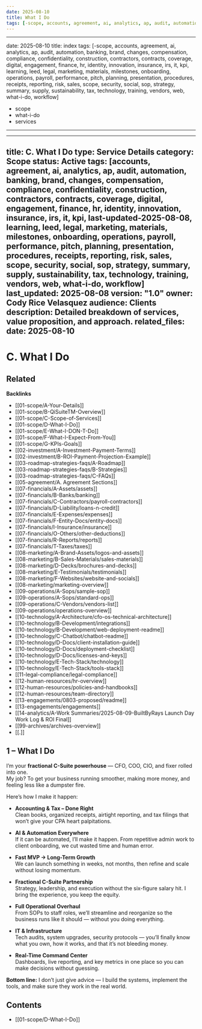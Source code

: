 ```yaml
---
date: 2025-08-10
title: What I Do
tags: [-scope, accounts, agreement, ai, analytics, ap, audit, automation, banking, brand, changes, compensation, compliance, confidentiality, construction, contractors, contracts, coverage, digital, engagement, finance, hr, identity, innovation, insurance, irs, it, kpi, learning, leed, legal, marketing, materials, milestones, onboarding, operations, payroll, performance, pitch, planning, presentation, procedures, receipts, reporting, risk, sales, scope, security, services, social, sop, strategy, summary, supply, sustainability, tax, technology, training, vendors, web, what-i-do, workflow]
---
```

---
date: 2025-08-10
title: index
tags: [-scope, accounts, agreement, ai, analytics, ap, audit, automation, banking, brand, changes, compensation, compliance, confidentiality, construction, contractors, contracts, coverage, digital, engagement, finance, hr, identity, innovation, insurance, irs, it, kpi, learning, leed, legal, marketing, materials, milestones, onboarding, operations, payroll, performance, pitch, planning, presentation, procedures, receipts, reporting, risk, sales, scope, security, social, sop, strategy, summary, supply, sustainability, tax, technology, training, vendors, web, what-i-do, workflow]
  - scope
  - what-i-do
  - services
---
---
title: C. What I Do
type: Service Details
category: Scope
status: Active
tags: [accounts, agreement, ai, analytics, ap, audit, automation, banking, brand, changes, compensation, compliance, confidentiality, construction, contractors, contracts, coverage, digital, engagement, finance, hr, identity, innovation, insurance, irs, it, kpi, last-updated-2025-08-08, learning, leed, legal, marketing, materials, milestones, onboarding, operations, payroll, performance, pitch, planning, presentation, procedures, receipts, reporting, risk, sales, scope, security, social, sop, strategy, summary, supply, sustainability, tax, technology, training, vendors, web, what-i-do, workflow]
last_updated: 2025-08-08
version: "1.0"
owner: Cody Rice Velasquez
audience: Clients
description: Detailed breakdown of services, value proposition, and approach.
related_files: 
date: 2025-08-10
---
# C. What I Do

<!-- RELATED:START -->

## Related
**Backlinks**
- [[01-scope/A-Your-Details]]
- [[01-scope/B-QiSuiteTM-Overview]]
- [[01-scope/C-Scope-of-Services]]
- [[01-scope/D-What-I-Do]]
- [[01-scope/E-What-I-DON-T-Do]]
- [[01-scope/F-What-I-Expect-From-You]]
- [[01-scope/G-KPIs-Goals]]
- [[02-investment/A-Investment-Payment-Terms]]
- [[02-investment/B-ROI-Payment-Projection-Example]]
- [[03-roadmap-strategies-faqs/A-Roadmap]]
- [[03-roadmap-strategies-faqs/B-Strategies]]
- [[03-roadmap-strategies-faqs/C-FAQs]]
- [[05-agreement/A. Agreement Sections]]
- [[07-financials/A-Assets/assets]]
- [[07-financials/B-Banks/banking]]
- [[07-financials/C-Contractors/payroll-contractors]]
- [[07-financials/D-Liability/loans-n-credit]]
- [[07-financials/E-Expenses/expenses]]
- [[07-financials/F-Entity-Docs/entity-docs]]
- [[07-financials/I-Insurance/insurance]]
- [[07-financials/O-Others/other-deductions]]
- [[07-financials/R-Reports/reports]]
- [[07-financials/T-Taxes/taxes]]
- [[08-marketing/A-Brand-Assets/logos-and-assets]]
- [[08-marketing/B-Sales-Materials/sales-materials]]
- [[08-marketing/D-Decks/brochures-and-decks]]
- [[08-marketing/E-Testimonials/testimonials]]
- [[08-marketing/F-Websites/website-and-socials]]
- [[08-marketing/marketing-overview]]
- [[09-operations/A-Sops/sample-sop]]
- [[09-operations/A-Sops/standard-ops]]
- [[09-operations/C-Vendors/vendors-list]]
- [[09-operations/operations-overview]]
- [[10-technology/A-Architecture/cfo-os-technical-architecture]]
- [[10-technology/B-Development/integrations]]
- [[10-technology/B-Development/web-deployment-readme]]
- [[10-technology/C-Chatbot/chatbot-readme]]
- [[10-technology/D-Docs/client-installation-guide]]
- [[10-technology/D-Docs/deployment-checklist]]
- [[10-technology/D-Docs/licenses-and-keys]]
- [[10-technology/E-Tech-Stack/technology]]
- [[10-technology/E-Tech-Stack/tools-stack]]
- [[11-legal-compliance/legal-compliance]]
- [[12-human-resources/hr-overview]]
- [[12-human-resources/policies-and-handbooks]]
- [[12-human-resources/team-directory]]
- [[13-engagements/0803-proposed/readme]]
- [[13-engagements/engagements]]
- [[14-analytics/A-Work Summaries/2025-08-09-BuiltByRays Launch Day Work Log & ROI Final]]
- [[99-archives/archives-overview]]
- [[.]]

<!-- RELATED:END -->


## **1 – What I Do**
I’m your **fractional C-Suite powerhouse** — CFO, COO, CIO, and fixer rolled into one.  
My job? To get your business running smoother, making more money, and feeling less like a dumpster fire.

Here’s how I make it happen:

- **Accounting & Tax – Done Right**  
  Clean books, organized receipts, airtight reporting, and tax filings that won’t give your CPA heart palpitations.

- **AI & Automation Everywhere**  
  If it can be automated, I’ll make it happen. From repetitive admin work to client onboarding, we cut wasted time and human error.

- **Fast MVP → Long-Term Growth**  
  We can launch something in weeks, not months, then refine and scale without losing momentum.

- **Fractional C-Suite Partnership**  
  Strategy, leadership, and execution without the six-figure salary hit. I bring the experience, you keep the equity.

- **Full Operational Overhaul**  
  From SOPs to staff roles, we’ll streamline and reorganize so the business runs like it should — without you doing everything.

- **IT & Infrastructure**  
  Tech audits, system upgrades, security protocols — you’ll finally know what you own, how it works, and that it’s not bleeding money.

- **Real-Time Command Center**  
  Dashboards, live reporting, and key metrics in one place so you can make decisions without guessing.

**Bottom line:** I don’t just give advice — I build the systems, implement the tools, and make sure they work in the real world.

<!-- AUTO-TOC:START -->

## Contents
- [[01-scope/D-What-I-Do]]

<!-- AUTO-TOC:END -->
